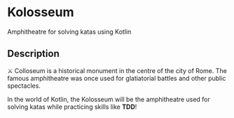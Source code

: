 # Kolosseum
Amphitheatre for solving katas using Kotlin

## Description
⚔️ Colloseum is a historical monument in the centre of the city of Rome. The famous amphitheatre was once used for glatiatorial battles and other public spectacles. 

In the world of Kotlin, the Kolosseum will be the amphitheatre used for solving katas while practicing skills like **TDD**!

